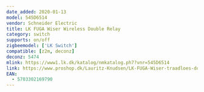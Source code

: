 ```yaml
---
date_added: 2020-01-13
model: 545D6514
vendor: Schneider Electric 
title: LK FUGA Wiser Wireless Double Relay
category: switch
supports: on/off
zigbeemodel: ['LK Switch']
compatible: [z2m, deconz]
deconz: 5474
mlink: https://www1.lk.dk/katalog/nmkatalog.ph7?vnr=545D6514
link: https://www.proshop.dk/Lauritz-Knudsen/LK-FUGA-Wiser-traadloes-dobbelt-relae-1-modul-hvid/2929891
EAN:
  - 5703302169790
---
```

